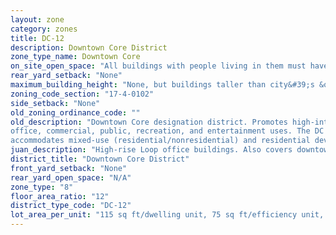 ```yaml
---
layout: zone
category: zones
title: DC-12
description: Downtown Core District
zone_type_name: Downtown Core
on_site_open_space: "All buildings with people living in them must have at least 36 sq ft of on-site open space per dwelling unit. (See 17-4-0410-A)"
rear_yard_setback: "None"
maximum_building_height: "None, but buildings taller than city&#39;s &quot;building height thresholds&quot; require Planned Development review."
zoning_code_section: "17-4-0102"
side_setback: "None"
old_zoning_ordinance_code: ""
old_description: "Downtown Core designation district. Promotes high-intensity office and employment growth within the downtown core. The district regulations are intended to accommodate a broad mix of 
office, commercial, public, recreation, and entertainment uses. The DC district also 
accommodates mixed-use (residential/nonresidential) and residential development."
juan_description: "High-rise Loop office buildings. Also covers downtown stores, entertainment, and civic buildings. Allows residential buildings."
district_title: "Downtown Core District"
front_yard_setback: "None"
rear_yard_open_space: "N/A"
zone_type: "8"
floor_area_ratio: "12"
district_type_code: "DC-12"
lot_area_per_unit: "115 sq ft/dwelling unit, 75 sq ft/efficiency unit, 60 sq ft/SRO unit"
---
```

